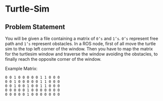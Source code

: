 # Turtle-Sim

## Problem Statement

You will be given a file containing a matrix of `0’s` and `1’s`. `0’s` represent free path and `1’s` represent obstacles. In a ROS node, first of all move the turtle sim to the top left corner of the window. Then you have to map the matrix for the turtlesim window  and traverse the window avoiding the obstacles, to finally reach the opposite corner of the window.

Example Matrix:

```
0 0 1 0 0 0 0 0 1 1 0 0 0
0 0 1 0 0 0 0 0 1 1 0 0 0
0 0 1 0 0 1 0 0 1 1 0 0 0
0 0 0 0 0 1 0 0 0 0 0 0 0
0 0 0 0 0 1 0 0 0 0 0 0 0
```